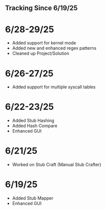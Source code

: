 ## Tracking Since 6/19/25

# 6/28-29/25
- Added support for kernel mode
- Added new and enhanced regex patterns
- Cleaned up Project/Solution

# 6/26-27/25
- Added support for multiple syscall tables

# 6/22-23/25
- Added Stub Hashing
- Added Hash Compare
- Enhanced GUI

# 6/21/25
- Worked on Stub Craft (Manual Stub Crafter)

# 6/19/25
- Added Stub Mapper
- Enhanced GUI
